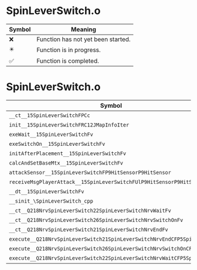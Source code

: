 # SpinLeverSwitch.o
| Symbol | Meaning 
| ------------- | ------------- 
| :x: | Function has not yet been started. 
| :eight_pointed_black_star: | Function is in progress. 
| :white_check_mark: | Function is completed. 


# SpinLeverSwitch.o
| Symbol | Decompiled? |
| ------------- | ------------- |
| `__ct__15SpinLeverSwitchFPCc` | :x: |
| `init__15SpinLeverSwitchFRC12JMapInfoIter` | :x: |
| `exeWait__15SpinLeverSwitchFv` | :x: |
| `exeSwitchOn__15SpinLeverSwitchFv` | :x: |
| `initAfterPlacement__15SpinLeverSwitchFv` | :x: |
| `calcAndSetBaseMtx__15SpinLeverSwitchFv` | :x: |
| `attackSensor__15SpinLeverSwitchFP9HitSensorP9HitSensor` | :x: |
| `receiveMsgPlayerAttack__15SpinLeverSwitchFUlP9HitSensorP9HitSensor` | :x: |
| `__dt__15SpinLeverSwitchFv` | :x: |
| `__sinit_\SpinLeverSwitch_cpp` | :x: |
| `__ct__Q218NrvSpinLeverSwitch22SpinLeverSwitchNrvWaitFv` | :x: |
| `__ct__Q218NrvSpinLeverSwitch26SpinLeverSwitchNrvSwitchOnFv` | :x: |
| `__ct__Q218NrvSpinLeverSwitch21SpinLeverSwitchNrvEndFv` | :x: |
| `execute__Q218NrvSpinLeverSwitch21SpinLeverSwitchNrvEndCFP5Spine` | :x: |
| `execute__Q218NrvSpinLeverSwitch26SpinLeverSwitchNrvSwitchOnCFP5Spine` | :x: |
| `execute__Q218NrvSpinLeverSwitch22SpinLeverSwitchNrvWaitCFP5Spine` | :x: |
